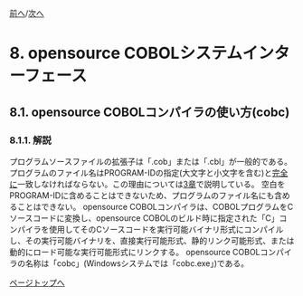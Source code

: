 <!--navi start-->
[前へ](7-4.md)/[次へ](8-1-2.md)
<!--navi end-->
# 8. opensource COBOLシステムインターフェース

## 8.1. opensource COBOLコンパイラの使い方(cobc)

### 8.1.1. 解説

プログラムソースファイルの拡張子は「.cob」または「.cbl」が一般的である。
プログラムのファイル名はPROGRAM-IDの指定(大文字と小文字を含む)と<u>完全に</u>一致しなければならない。この理由については[3章](3.md)で説明している。
空白をPROGRAM-IDに含めることはできないため、プログラムのファイル名にも含めることはできない。
opensource COBOLコンパイラは、COBOLプログラムをCソースコードに変換し、opensource COBOLのビルド時に指定された「C」コンパイラを使用してそのCソースコードを実行可能バイナリ形式にコンパイルし、その実行可能バイナリを、直接実行可能形式、静的リンク可能形式、または動的にロード可能な実行可能形式にリンクする。
opensource COBOLコンパイラの名称は「cobc」(Windowsシステムでは「cobc.exe」)である。

[ページトップへ](8-1-1.md)
